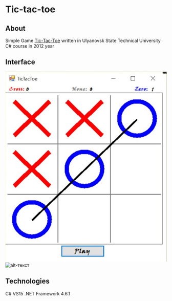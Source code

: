 # Tic-tac-toe

## About
Simple Game [Tic-Tac-Toe](https://en.wikipedia.org/wiki/Tic-tac-toe "Tic-Tac-Toe") 
written in Ulyanovsk State Technical University C# course in 2012 year 

## Interface
![Interface-img](https://github.com/Bubliks/Tic-tac-toe/blob/master/img/img.png "Interface")
![alt-текст](https://github.com/Bubliks/EGAIS-app/blob/master/readmeImg/diagrams/ErDiagram.png "ER diagram")

## Technologies
C# VS15 .NET Framework 4.6.1

